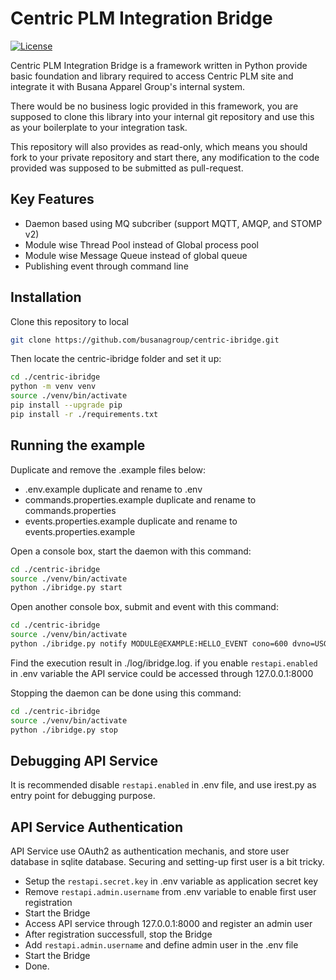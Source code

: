 # Centric PLM Integration Bridge

[![License](https://img.shields.io/badge/License-Apache%202.0-blue.svg)](https://opensource.org/licenses/Apache-2.0)

Centric PLM Integration Bridge is a framework written in Python provide basic foundation and library required to access Centric PLM site and integrate it with Busana Apparel Group's internal system.

There would be no business logic provided in this framework, you are supposed to clone this library into your internal git repository and use this as your boilerplate to your integration task.

This repository will also provides as read-only, which means you should fork to your private repository and start there, any modification to the code provided was supposed to be submitted as pull-request.

## Key Features

- Daemon based using MQ subcriber (support MQTT, AMQP, and STOMP v2)
- Module wise Thread Pool instead of Global process pool 
- Module wise Message Queue instead of global queue
- Publishing event through command line

## Installation

Clone this repository to local
```sh
git clone https://github.com/busanagroup/centric-ibridge.git
```

Then locate the centric-ibridge folder and set it up:
```sh
cd ./centric-ibridge
python -m venv venv
source ./venv/bin/activate
pip install --upgrade pip
pip install -r ./requirements.txt
```

## Running the example

Duplicate and remove the .example files below:
- .env.example duplicate and rename to .env
- commands.properties.example duplicate and rename to commands.properties
- events.properties.example duplicate and rename to events.properties.example

Open a console box, start the daemon with this command:

```sh
cd ./centric-ibridge
source ./venv/bin/activate
python ./ibridge.py start
```

Open another console box, submit and event with this command:

```sh
cd ./centric-ibridge
source ./venv/bin/activate
python ./ibridge.py notify MODULE@EXAMPLE:HELLO_EVENT cono=600 dvno=USG
```
Find the execution result in ./log/ibridge.log. if you enable ```restapi.enabled``` in .env variable the API service 
could be accessed through 127.0.0.1:8000

Stopping the daemon can be done using this command:
```sh
cd ./centric-ibridge
source ./venv/bin/activate
python ./ibridge.py stop
```

## Debugging API Service

It is recommended disable ```restapi.enabled``` in .env file, and use irest.py as entry point for debugging purpose.

## API Service Authentication

API Service use OAuth2 as authentication mechanis, and store user database in sqlite database. Securing and 
setting-up first user is a bit tricky.

- Setup the ```restapi.secret.key``` in .env variable as application secret key
- Remove ```restapi.admin.username``` from .env variable to enable first user registration
- Start the Bridge
- Access API service through 127.0.0.1:8000 and register an admin user 
- After registration successfull, stop the Bridge
- Add ```restapi.admin.username``` and define admin user in the .env file
- Start the Bridge
- Done.